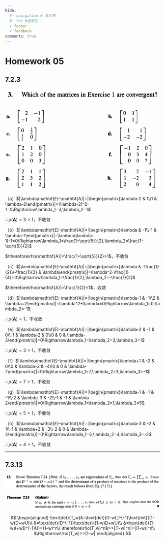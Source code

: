 ```yaml
---
hide:
  #- navigation # 显示右
  #- toc #显示左
  - footer
  - feedback
comments: true
--- 
```


# Homework 05

## 7.2.3

![](../../../assets/Pasted%20image%2020250321110456.png)

![](../../../assets/Pasted%20image%2020250321110515.png)

（a）$|\lambda\mathbf{E}-\mathbf{A}|=|\begin{pmatrix}\lambda-2 & 1\\1 & \lambda-2\end{pmatrix}|=(\lambda-2)^2-1=0\Rightarrow\lambda_1=3,\lambda_2=1$

$\therefore\rho(\mathbf{A})=3>1$，不收敛

（b）$|\lambda\mathbf{E}-\mathbf{A}|=|\begin{pmatrix}\lambda & -1\\-1 & \lambda-1\end{pmatrix}|=\lambda(\lambda-1)-1=0\Rightarrow\lambda_1=\frac{1+\sqrt{5}}{2},\lambda_2=\frac{1-\sqrt{5}}{2}$

$\therefore\rho(\mathbf{A})=\frac{1+\sqrt{5}}{2}>1$，不收敛

（c）$|\lambda\mathbf{E}-\mathbf{A}|=|\begin{pmatrix}\lambda & -\frac{1}{2}\\-\frac{1}{2} & \lambda\end{pmatrix}|=\lambda^2-\frac{1}{4}=0\Rightarrow\lambda_1=\frac{1}{2},\lambda_2=-\frac{1}{2}$

$\therefore\rho(\mathbf{A})=\frac{1}{2}<1$，收敛

（d）$|\lambda\mathbf{E}-\mathbf{A}|=|\begin{pmatrix}\lambda-1 & -1\\2 & \lambda+2\end{pmatrix}|=\lambda^2+\lambda=0\Rightarrow\lambda_1=0,\lambda_2=-1$

$\therefore\rho(\mathbf{A})=1$，不收敛

（e）$|\lambda\mathbf{E}-\mathbf{A}|=|\begin{pmatrix}\lambda-2 & -1 & 0\\-1 & \lambda-2 & 0\\0 & 0 & \lambda-3\end{pmatrix}|=0\Rightarrow\lambda_1=\lambda_2=3,\lambda_3=1$

$\therefore\rho(\mathbf{A})=3>1$，不收敛

（f）$|\lambda\mathbf{E}-\mathbf{A}|=|\begin{pmatrix}\lambda+1 & -2 & 0\\0 & \lambda-3 & -4\\0 & 0 & \lambda-7\end{pmatrix}|=0\Rightarrow\lambda_1=7,\lambda_2=3,\lambda_3=-1$

$\therefore\rho(\mathbf{A})=7>1$，不收敛

（g）$|\lambda\mathbf{E}-\mathbf{A}|=|\begin{pmatrix}\lambda-1 & -1 & -1\\-2 & \lambda-3 & -2\\-1 & -1 & \lambda-2\end{pmatrix}|=0\Rightarrow\lambda_1=\lambda_2=1,\lambda_3=5$

$\therefore\rho(\mathbf{A})=5>1$，不收敛

（h）$|\lambda\mathbf{E}-\mathbf{A}|=|\begin{pmatrix}\lambda-3 & -2 & 1\\-1 & \lambda+2 & -3\\-2 & 0 & \lambda-4\end{pmatrix}|=0\Rightarrow\lambda_1=3,\lambda_2=4,\lambda_3=-2$

$\therefore\rho(\mathbf{A})=4>1$，不收敛
***
## 7.3.13

![](../../../assets/Pasted%20image%2020250321110607.png)

![](../../../assets/Pasted%20image%2020250321110640.png)

$$
\begin{aligned}
\text{det}(T_w)&=\text{det}(D-wL)^{-1}\text{det}((1-w)D+wU)\\
&=\text{det}(D^{-1})\text{det}((1-w)D+wU)\\
&=\text{det}((1-w)I+wD^{-1}U)=(1-w)^n\\
\therefore\rho(T_w)^n&>>|(1-w)^n|=|(1-w)|^n\\
&\Rightarrow\rho(T_w)>>|1-w|
\end{aligned}
$$



